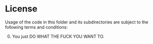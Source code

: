 # License

Usage of the code in this folder and its subdirectories are subject to the
following terms and conditions:

0. You just DO WHAT THE FUCK YOU WANT TO.
